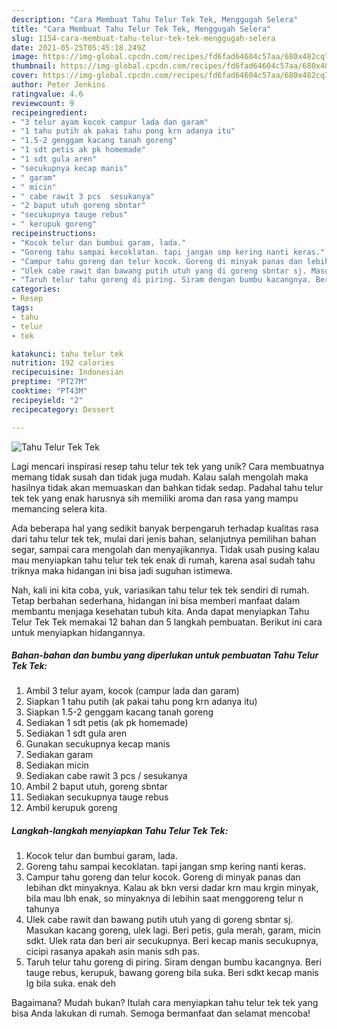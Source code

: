 ```yaml
---
description: "Cara Membuat Tahu Telur Tek Tek, Menggugah Selera"
title: "Cara Membuat Tahu Telur Tek Tek, Menggugah Selera"
slug: 1154-cara-membuat-tahu-telur-tek-tek-menggugah-selera
date: 2021-05-25T05:45:18.249Z
image: https://img-global.cpcdn.com/recipes/fd6fad64604c57aa/680x482cq70/tahu-telur-tek-tek-foto-resep-utama.jpg
thumbnail: https://img-global.cpcdn.com/recipes/fd6fad64604c57aa/680x482cq70/tahu-telur-tek-tek-foto-resep-utama.jpg
cover: https://img-global.cpcdn.com/recipes/fd6fad64604c57aa/680x482cq70/tahu-telur-tek-tek-foto-resep-utama.jpg
author: Peter Jenkins
ratingvalue: 4.6
reviewcount: 9
recipeingredient:
- "3 telur ayam kocok campur lada dan garam"
- "1 tahu putih ak pakai tahu pong krn adanya itu"
- "1.5-2 genggam kacang tanah goreng"
- "1 sdt petis ak pk homemade"
- "1 sdt gula aren"
- "secukupnya kecap manis"
- " garam"
- " micin"
- " cabe rawit 3 pcs  sesukanya"
- "2 baput utuh goreng sbntar"
- "secukupnya tauge rebus"
- " kerupuk goreng"
recipeinstructions:
- "Kocok telur dan bumbui garam, lada."
- "Goreng tahu sampai kecoklatan. tapi jangan smp kering nanti keras."
- "Campur tahu goreng dan telur kocok. Goreng di minyak panas dan lebihan dkt minyaknya. Kalau ak bkn versi dadar krn mau krgin minyak, bila mau lbh enak, so minyaknya di lebihin saat menggoreng telur n tahunya"
- "Ulek cabe rawit dan bawang putih utuh yang di goreng sbntar sj. Masukan kacang goreng, ulek lagi. Beri petis, gula merah, garam, micin sdkt. Ulek rata dan beri air secukupnya. Beri kecap manis secukupnya, cicipi rasanya apakah asin manis sdh pas."
- "Taruh telur tahu goreng di piring. Siram dengan bumbu kacangnya. Beri tauge rebus, kerupuk, bawang goreng bila suka. Beri sdkt kecap manis lg bila suka. enak deh"
categories:
- Resep
tags:
- tahu
- telur
- tek

katakunci: tahu telur tek 
nutrition: 192 calories
recipecuisine: Indonesian
preptime: "PT27M"
cooktime: "PT43M"
recipeyield: "2"
recipecategory: Dessert

---
```



![Tahu Telur Tek Tek](https://img-global.cpcdn.com/recipes/fd6fad64604c57aa/680x482cq70/tahu-telur-tek-tek-foto-resep-utama.jpg)

Lagi mencari inspirasi resep tahu telur tek tek yang unik? Cara membuatnya memang tidak susah dan tidak juga mudah. Kalau salah mengolah maka hasilnya tidak akan memuaskan dan bahkan tidak sedap. Padahal tahu telur tek tek yang enak harusnya sih memiliki aroma dan rasa yang mampu memancing selera kita.

Ada beberapa hal yang sedikit banyak berpengaruh terhadap kualitas rasa dari tahu telur tek tek, mulai dari jenis bahan, selanjutnya pemilihan bahan segar, sampai cara mengolah dan menyajikannya. Tidak usah pusing kalau mau menyiapkan tahu telur tek tek enak di rumah, karena asal sudah tahu triknya maka hidangan ini bisa jadi suguhan istimewa.




Nah, kali ini kita coba, yuk, variasikan tahu telur tek tek sendiri di rumah. Tetap berbahan sederhana, hidangan ini bisa memberi manfaat dalam membantu menjaga kesehatan tubuh kita. Anda dapat menyiapkan Tahu Telur Tek Tek memakai 12 bahan dan 5 langkah pembuatan. Berikut ini cara untuk menyiapkan hidangannya.

<!--inarticleads1-->

##### Bahan-bahan dan bumbu yang diperlukan untuk pembuatan Tahu Telur Tek Tek:

1. Ambil 3 telur ayam, kocok (campur lada dan garam)
1. Siapkan 1 tahu putih (ak pakai tahu pong krn adanya itu)
1. Siapkan 1.5-2 genggam kacang tanah goreng
1. Sediakan 1 sdt petis (ak pk homemade)
1. Sediakan 1 sdt gula aren
1. Gunakan secukupnya kecap manis
1. Sediakan  garam
1. Sediakan  micin
1. Sediakan  cabe rawit 3 pcs / sesukanya
1. Ambil 2 baput utuh, goreng sbntar
1. Sediakan secukupnya tauge rebus
1. Ambil  kerupuk goreng




<!--inarticleads2-->

##### Langkah-langkah menyiapkan Tahu Telur Tek Tek:

1. Kocok telur dan bumbui garam, lada.
1. Goreng tahu sampai kecoklatan. tapi jangan smp kering nanti keras.
1. Campur tahu goreng dan telur kocok. Goreng di minyak panas dan lebihan dkt minyaknya. Kalau ak bkn versi dadar krn mau krgin minyak, bila mau lbh enak, so minyaknya di lebihin saat menggoreng telur n tahunya
1. Ulek cabe rawit dan bawang putih utuh yang di goreng sbntar sj. Masukan kacang goreng, ulek lagi. Beri petis, gula merah, garam, micin sdkt. Ulek rata dan beri air secukupnya. Beri kecap manis secukupnya, cicipi rasanya apakah asin manis sdh pas.
1. Taruh telur tahu goreng di piring. Siram dengan bumbu kacangnya. Beri tauge rebus, kerupuk, bawang goreng bila suka. Beri sdkt kecap manis lg bila suka. enak deh




Bagaimana? Mudah bukan? Itulah cara menyiapkan tahu telur tek tek yang bisa Anda lakukan di rumah. Semoga bermanfaat dan selamat mencoba!
